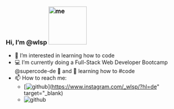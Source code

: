 ###  Hi, I’m @wlsp  <img width="100" alt="me" src="https://user-images.githubusercontent.com/81742640/116001895-37680080-a5f7-11eb-9678-11256d2eaaaa.png">
- 🧠 I’m interested in learning how to code 
- 💻 I’m currently doing a Full-Stack Web Developer Bootcamp @supercode-de 🚀 and 🌱 learning how to #code
- 📫 How to reach me:
     -  [<img witdh="5" alt="github" src="https://user-images.githubusercontent.com/81742640/116002014-dab91580-a5f7-11eb-8af2-4129c7f2a243.png">](https://www.instagram.com/_wlsp/?hl=de" target="_blank)
     - <img witdh="5" alt="github" src="https://user-images.githubusercontent.com/81742640/116001984-b3624880-a5f7-11eb-84a6-f47a16b0d9bb.png"> 



<!--
**wlsp/wlsp** is a ✨ _special_ ✨ repository because its `README.md` (this file) appears on your GitHub profile.

Here are some ideas to get you started:

- 🔭 I’m currently working on ...
- 🌱 I’m currently learning ...
- 👯 I’m looking to collaborate on ...
- 🤔 I’m looking for help with ...
- 💬 Ask me about ...
- 📫 How to reach me: ...
- 😄 Pronouns: ...
- ⚡ Fun fact: ...
-->
